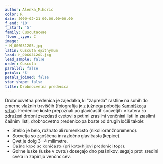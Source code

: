 ```yaml
---
author: Alenka_Mihoric
color: R
date: 2006-05-21 00:00:00+00:00
f_end: '10'
f_start: '5'
family: Cuscutaceae
flower_type: C
image:
- M_006031205.jpg
latin: Cuscuta epithymum
lead: M_006031205.jpg
lead_sample: false
order: Cuscuta
parallel: false
petals: '5'
petals_joined: false
star_shape: false
title: Drobnocvetna predenica
---
```

Drobnocvetna predenica je zajedalka, ki \"zapreda\" rastline na suhih do zmerno vlažnih traviščih (fotografija je z južnega pobočja [Kamniškega vrha](../../Izleti)). Predenice boste prepoznali po glavičastih socvetjih, v katera so združeni drobni zvezdasti cvetovi s petimi zraslimi venčnimi listi in zraslimi čašnimi listi, drobnocvetno predenico pa boste od drugih ločili takole:

-   Steblo je belo, rožnato ali rumenkasto (nikoli oranžnorumeno).
-   Socvetja so zgoščena in razločno glavičasta (kepice).
-   Cvet je dolg 3--4 milimetre.
-   Čašne krpe so koničaste (pri kotschijevi predenici tope).
-   Goltne luske (luske v cvetu) dosegajo dno prašnikov, segajo proti sredini cveta in zapirajo venčno cev.

